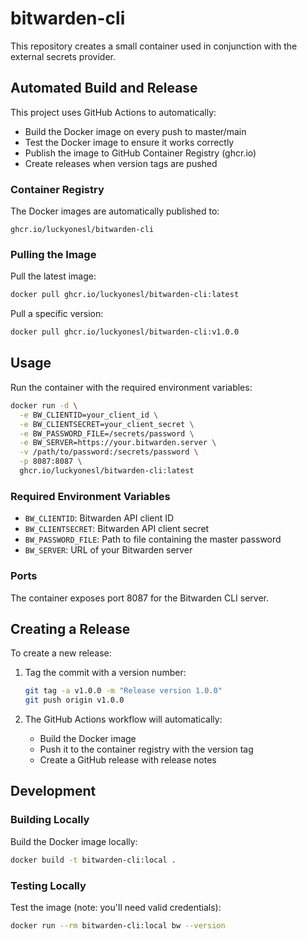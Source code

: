 # bitwarden-cli

This repository creates a small container used in conjunction with the external secrets provider.

## Automated Build and Release

This project uses GitHub Actions to automatically:
- Build the Docker image on every push to master/main
- Test the Docker image to ensure it works correctly
- Publish the image to GitHub Container Registry (ghcr.io)
- Create releases when version tags are pushed

### Container Registry

The Docker images are automatically published to:
```
ghcr.io/luckyonesl/bitwarden-cli
```

### Pulling the Image

Pull the latest image:
```bash
docker pull ghcr.io/luckyonesl/bitwarden-cli:latest
```

Pull a specific version:
```bash
docker pull ghcr.io/luckyonesl/bitwarden-cli:v1.0.0
```

## Usage

Run the container with the required environment variables:

```bash
docker run -d \
  -e BW_CLIENTID=your_client_id \
  -e BW_CLIENTSECRET=your_client_secret \
  -e BW_PASSWORD_FILE=/secrets/password \
  -e BW_SERVER=https://your.bitwarden.server \
  -v /path/to/password:/secrets/password \
  -p 8087:8087 \
  ghcr.io/luckyonesl/bitwarden-cli:latest
```

### Required Environment Variables

- `BW_CLIENTID`: Bitwarden API client ID
- `BW_CLIENTSECRET`: Bitwarden API client secret
- `BW_PASSWORD_FILE`: Path to file containing the master password
- `BW_SERVER`: URL of your Bitwarden server

### Ports

The container exposes port 8087 for the Bitwarden CLI server.

## Creating a Release

To create a new release:

1. Tag the commit with a version number:
   ```bash
   git tag -a v1.0.0 -m "Release version 1.0.0"
   git push origin v1.0.0
   ```

2. The GitHub Actions workflow will automatically:
   - Build the Docker image
   - Push it to the container registry with the version tag
   - Create a GitHub release with release notes

## Development

### Building Locally

Build the Docker image locally:
```bash
docker build -t bitwarden-cli:local .
```

### Testing Locally

Test the image (note: you'll need valid credentials):
```bash
docker run --rm bitwarden-cli:local bw --version
```

